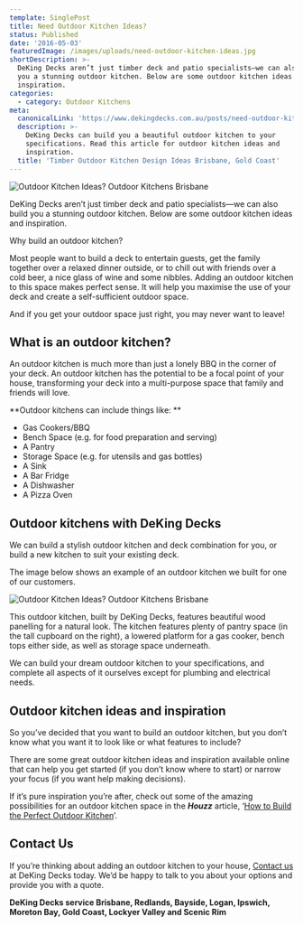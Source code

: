 ```yaml
---
template: SinglePost
title: Need Outdoor Kitchen Ideas?
status: Published
date: '2016-05-03'
featuredImage: /images/uploads/need-outdoor-kitchen-ideas.jpg
shortDescription: >-
  DeKing Decks aren’t just timber deck and patio specialists—we can also build
  you a stunning outdoor kitchen. Below are some outdoor kitchen ideas and
  inspiration.
categories:
  - category: Outdoor Kitchens
meta:
  canonicalLink: 'https://www.dekingdecks.com.au/posts/need-outdoor-kitchen-ideas/'
  description: >-
    DeKing Decks can build you a beautiful outdoor kitchen to your
    specifications. Read this article for outdoor kitchen ideas and
    inspiration. 
  title: 'Timber Outdoor Kitchen Design Ideas Brisbane, Gold Coast'
---
```

![Outdoor Kitchen Ideas? Outdoor Kitchens Brisbane](/images/uploads/need-outdoor-kitchen-ideas-1.jpg)

DeKing Decks aren’t just timber deck and patio specialists—we can also build you a stunning outdoor kitchen. Below are some outdoor kitchen ideas and inspiration.

Why build an outdoor kitchen?

Most people want to build a deck to entertain guests, get the family together over a relaxed dinner outside, or to chill out with friends over a cold beer, a nice glass of wine and some nibbles. Adding an outdoor kitchen to this space makes perfect sense. It will help you maximise the use of your deck and create a self-sufficient outdoor space.

And if you get your outdoor space just right, you may never want to leave!

## What is an outdoor kitchen?

An outdoor kitchen is much more than just a lonely BBQ in the corner of your deck. An outdoor kitchen has the potential to be a focal point of your house, transforming your deck into a multi-purpose space that family and friends will love.

**Outdoor kitchens can include things like:
**

* Gas Cookers/BBQ
* Bench Space (e.g. for food preparation and serving)
* A Pantry
* Storage Space (e.g. for utensils and gas bottles)
* A Sink
* A Bar Fridge
* A Dishwasher
* A Pizza Oven

## Outdoor kitchens with DeKing Decks

We can build a stylish outdoor kitchen and deck combination for you, or build a new kitchen to suit your existing deck.

The image below shows an example of an outdoor kitchen we built for one of our customers.

![Outdoor Kitchen Ideas? Outdoor Kitchens Brisbane](/images/uploads/need-outdoor-kitchen-ideas.jpg)

This outdoor kitchen, built by DeKing Decks, features beautiful wood panelling for a natural look. The kitchen features plenty of pantry space (in the tall cupboard on the right), a lowered platform for a gas cooker, bench tops either side, as well as storage space underneath.

We can build your dream outdoor kitchen to your specifications, and complete all aspects of it ourselves except for plumbing and electrical needs.

## Outdoor kitchen ideas and inspiration

So you’ve decided that you want to build an outdoor kitchen, but you don’t know what you want it to look like or what features to include?

There are some great outdoor kitchen ideas and inspiration available online that can help you get started (if you don’t know where to start) or narrow your focus (if you want help making decisions).

If it’s pure inspiration you’re after, check out some of the amazing possibilities for an outdoor kitchen space in the _**Houzz**_ article, ‘[How to Build the Perfect Outdoor Kitchen](https://www.houzz.com/magazine/how-to-build-the-perfect-outdoor-kitchen-stsetivw-vs~64023153?vm=thumbs)’.

## Contact Us

If you’re thinking about adding an outdoor kitchen to your house, [Contact us](https://www.dekingdecks.com.au/contact/) at DeKing Decks today. We’d be happy to talk to you about your options and provide you with a quote.

**DeKing Decks service Brisbane, Redlands, Bayside, Logan, Ipswich, Moreton Bay, Gold Coast, Lockyer Valley and Scenic Rim**
